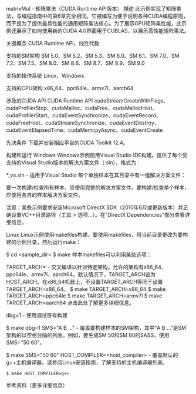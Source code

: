 matrixMul - 矩阵乘法（CUDA Runtime API版本）
描述
此示例实现了矩阵乘法，与编程指南中的第6章完全相同。它被编写为便于说明各种CUDA编程原则，而不是为了提供最具性能的通用矩阵乘法核心。为了展示GPU矩阵乘性能，此示例还展示了如何使用新的CUDA 4.0界面用于CUBLAS，以展示高性能矩阵乘法。

关键概念
CUDA Runtime API，线性代数

支持的SM架构
SM 5.0、SM 5.2、SM 5.3、SM 6.0、SM 6.1、SM 7.0、SM 7.2、SM 7.5、SM 8.0、SM 8.6、SM 8.7、SM 8.9、SM 9.0

支持的操作系统
Linux、Windows

支持的CPU架构
x86_64、ppc64le、armv7l、aarch64

涉及的CUDA API
CUDA Runtime API
cudaStreamCreateWithFlags、cudaProfilerStop、cudaMalloc、cudaFree、cudaMallocHost、cudaProfilerStart、cudaEventSynchronize、cudaEventRecord、cudaFreeHost、cudaStreamSynchronize、cudaEventDestroy、cudaEventElapsedTime、cudaMemcpyAsync、cudaEventCreate

先决条件
下载并安装相应平台的CUDA Toolkit 12.4。

构建和运行
Windows
Windows示例使用Visual Studio IDE构建。提供了每个受支持的Visual Studio版本的解决方案文件（.sln），格式为：

*_vs<version>.sln - 适用于Visual Studio <version>
每个单独样本在其目录中有一组解决方案文件：

要一次构建/检查所有样本，应使用完整的解决方案文件。要构建/检查单个样本，应使用各自的样本解决方案文件。

注意：某些示例要求安装Microsoft DirectX SDK（2010年6月或更新版本）并正确设置VC++目录路径（工具 > 选项...）。在"DirectX Dependencies"部分查看详细信息。

Linux
Linux示例使用makefiles构建。要使用makefiles，将当前目录更改为要构建的示例目录，然后运行make：

$ cd <sample_dir>
$ make
样本makefiles可以利用某些选项：

TARGET_ARCH= - 交叉编译以针对特定架构。允许的架构有x86_64、ppc64le、armv7l、aarch64。默认情况下，TARGET_ARCH设为HOST_ARCH。在x86_64机器上，不设置TARGET_ARCH等同于设置TARGET_ARCH=x86_64。
$ make TARGET_ARCH=x86_64
$ make TARGET_ARCH=ppc64le
$ make TARGET_ARCH=armv7l
$ make TARGET_ARCH=aarch64
点击此处了解更多详细信息。

dbg=1 - 使用调试符号构建

$ make dbg=1
SMS="A B ..." - 覆盖要构建样本的SM架构，其中“A B ...”是SM架构的以空格分隔的列表。例如，要生成SM 50和SM 60的SASS，使用SMS="50 60"。

$ make SMS="50 60"
HOST_COMPILER=<host_compiler> - 覆盖默认的g++主机编译器。请参阅Linux安装指南，了解支持的主机编译器列表。

    $ make HOST_COMPILER=g++
参考资料（更多详细信息）